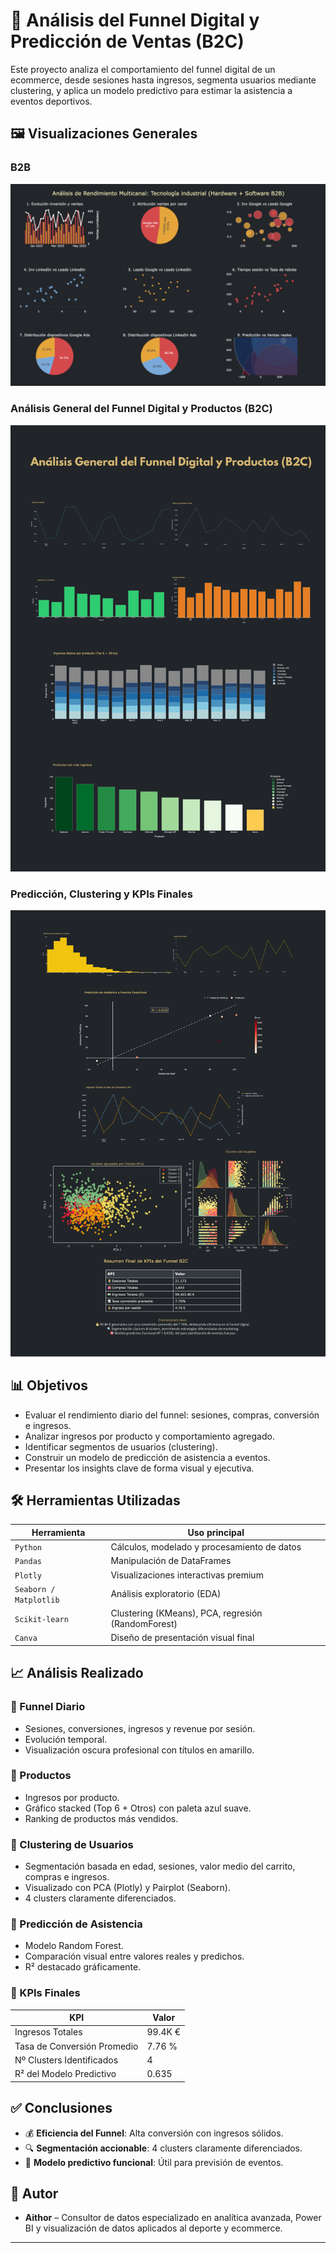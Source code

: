 
# 🧠 Análisis del Funnel Digital y Predicción de Ventas (B2C)

Este proyecto analiza el comportamiento del funnel digital de un ecommerce, desde sesiones hasta ingresos, segmenta usuarios mediante clustering, y aplica un modelo predictivo para estimar la asistencia a eventos deportivos.

## 🖼️ Visualizaciones Generales

### B2B
![Análisis B2B – Hardware + Software](hardware_software_b2b.png)

### Análisis General del Funnel Digital y Productos (B2C)
![Funnel B2C Parte 1](Funnel_B2C_1.png)

### Predicción, Clustering y KPIs Finales
![Funnel B2C Parte 2](Funnel_B2C_2.png)

## 📊 Objetivos

- Evaluar el rendimiento diario del funnel: sesiones, compras, conversión e ingresos.
- Analizar ingresos por producto y comportamiento agregado.
- Identificar segmentos de usuarios (clustering).
- Construir un modelo de predicción de asistencia a eventos.
- Presentar los insights clave de forma visual y ejecutiva.

## 🛠️ Herramientas Utilizadas

| Herramienta      | Uso principal                                      |
|------------------|----------------------------------------------------|
| `Python`         | Cálculos, modelado y procesamiento de datos       |
| `Pandas`         | Manipulación de DataFrames                         |
| `Plotly`         | Visualizaciones interactivas premium               |
| `Seaborn / Matplotlib` | Análisis exploratorio (EDA)                   |
| `Scikit-learn`   | Clustering (KMeans), PCA, regresión (RandomForest) |
| `Canva`          | Diseño de presentación visual final                |

## 📈 Análisis Realizado

### 🔹 Funnel Diario
- Sesiones, conversiones, ingresos y revenue por sesión.
- Evolución temporal.
- Visualización oscura profesional con títulos en amarillo.

### 🔹 Productos
- Ingresos por producto.
- Gráfico stacked (Top 6 + Otros) con paleta azul suave.
- Ranking de productos más vendidos.

### 🔹 Clustering de Usuarios
- Segmentación basada en edad, sesiones, valor medio del carrito, compras e ingresos.
- Visualizado con PCA (Plotly) y Pairplot (Seaborn).
- 4 clusters claramente diferenciados.

### 🔹 Predicción de Asistencia
- Modelo Random Forest.
- Comparación visual entre valores reales y predichos.
- R² destacado gráficamente.

### 🔹 KPIs Finales

| KPI                            | Valor         |
|--------------------------------|---------------|
| Ingresos Totales               | 99.4K €       |
| Tasa de Conversión Promedio    | 7.76 %        |
| Nº Clusters Identificados      | 4             |
| R² del Modelo Predictivo       | 0.635         |

## ✅ Conclusiones

- 💰 **Eficiencia del Funnel**: Alta conversión con ingresos sólidos.
- 🔍 **Segmentación accionable**: 4 clusters claramente diferenciados.
- 🎯 **Modelo predictivo funcional**: Útil para previsión de eventos.

## 🧠 Autor

- **Aithor** – Consultor de datos especializado en analítica avanzada, Power BI y visualización de datos aplicados al deporte y  ecommerce.

---


